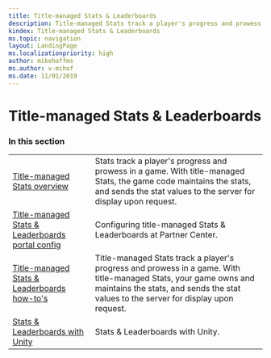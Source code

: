 ```yaml
---
title: Title-managed Stats & Leaderboards
description: Title-managed Stats track a player's progress and prowess in a game. With title-managed Stats, your game owns and maintains the stats, and sends the stat values to the server for display upon request.
kindex: Title-managed Stats & Leaderboards
ms.topic: navigation
layout: LandingPage
ms.localizationpriority: high
author: mikehoffms
ms.author: v-mihof
ms.date: 11/01/2019
---
```


# Title-managed Stats & Leaderboards


### In this section

|     |     |
| --- | --- |
| [Title-managed Stats overview](live-stats-tm-overview.md) | Stats track a player's progress and prowess in a game. With title-managed Stats, the game code maintains the stats, and sends the stat values to the server for display upon request. |
| [Title-managed Stats & Leaderboards portal config](config/live-statslb-tm-config-nav.md) | Configuring title-managed Stats & Leaderboards at Partner Center. |
| [Title-managed Stats & Leaderboards how-to's](how-to/live-statslb-tm-howto-nav.md) | Title-managed Stats track a player's progress and prowess in a game. With title-managed Stats, your game owns and maintains the stats, and sends the stat values to the server for display upon request. |
| [Stats & Leaderboards with Unity](unity/live-statslb-unity-nav.md) | Stats & Leaderboards with Unity. |
